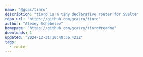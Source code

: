 ```yaml
---
name: "@gcas/tinro"
description: "tinro is a tiny declarative router for Svelte"
repo_url: "https://github.com/gcasro/tinro"
author: "Alexey Schebelev"
homepage: "https://github.com/gcasro/tinro#readme"
downloads: 1
updated: "2024-12-31T10:48:56.421Z"
tags: 
  - router
---
```

